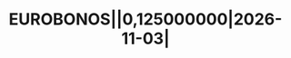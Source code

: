 ---
layout: asset
title: EUROBONOS||0,125000000|2026-11-03|                          
isin: XS2404629235
---